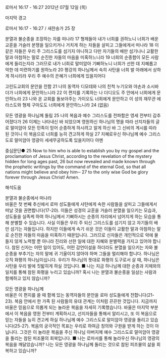 로마서 16:17 - 16:27 
2012년 07월 12일 (목)

마지막 경고



로마서 16:17 - 16:27 / 새찬송가 25 장


분열과 불순종을 조장하는 자를 떠나라
17 형제들아 내가 너희를 권하노니 너희가 배운 교훈을 거슬러 분쟁을 일으키거나 거치게 하는 자들을 살피고 그들에게서 떠나라 18 이 같은 자들은 우리 주 그리스도를 섬기지 아니하고 다만 자기들의 배만 섬기나니 교활한 말과 아첨하는 말로 순진한 자들의 마음을 미혹하느니라 19 너희의 순종함이 모든 사람에게 들리는지라 그러므로 내가 너희로 말미암아 기뻐하노니 너희가 선한 데 지혜롭고 악한 데 미련하기를 원하노라 20 평강의 하나님께서 속히 사탄을 너희 발 아래에서 상하게 하시리라 우리 주 예수의 은혜가 너희에게 있을지어다

고린도교회의 문안을 전함
21 나의 동역자 디모데와 나의 친척 누기오와 야손과 소시바더가 너희에게 문안하느니라 22 이 편지를 기록하는 나 더디오도 주 안에서 너희에게 문안하노라 23 나와 온 교회를 돌보아주는 가이오도 너희에게 문안하고 이 성의 재무관 에라스도와 형제 구아도도 너희에게 문안하느니라 24 (없음)

모든 영광을 하나님께 돌림
25 나의 복음과 예수 그리스도를 전파함은 영세 전부터 감추어졌다가 26 이제는 나타내신 바 되었으며 영원하신 하나님의 명을 따라 선지자들의 글로 말미암아 모든 민족이 믿어 순종하게 하시려고 알게 하신 바 그 신비의 계시를 따라 된 것이니 이 복음으로 너희를 능히 견고하게 하실 27 지혜로우신 하나님께 예수 그리스도로 말미암아 영광이 세세무궁하도록 있을지어다 아멘

중심문단● 25 Now to him who is able to establish you by my gospel and the proclamation of Jesus Christ, according to the revelation of the mystery hidden for long ages past, 26 but now revealed and made known through the prophetic writings by the command of the eternal God, so that all nations might believe and obey him─ 27 to the only wise God be glory forever through Jesus Christ! Amen.

해석도움





분열과 불순종에서 떠나라  
바울은 첫 번째 추신에서 로마 성도들에게 사탄에게 속한 사람들을 살피고 그들에게서 떠날 것을 권면합니다(17-20). 이들은 성경의 교훈을 거슬러 분열을 일으키는 모습과, 성도들을 실족케 하여 하나님께서 기뻐하시는 순종의 자리에서 넘어지게 하는 모습을 통해 분별할 수 있습니다. 사실 이들은 우리 주 되신 그리스도를 섬기지 않고 자기들의 배만 섬기는 자들입니다. 하지만 이들에게 속기 쉬운 것은 이들이 교활한 말과 아첨하는 말로 순진한 자들의 마음을 미혹하기 때문입니다. 그러므로 신자들은 개인적으로 악에 물들지 않게 노력할 뿐 아니라 진리와 선한 일에 대한 지혜와 분별력을 가지고 있어야 합니다. 참된 신자는 어떤 일이 있어도, 어떤 감언이설을 하더라도 분열을 일으키는 자와 불순종을 부추기는 자의 말에 귀 기울이지 않아야 하며 그들을 멀리해야 합니다. 하나님은 오직 화평의 하나님이십니다. 우리가 하나님의 뜻대로 화평의 도구로서 살 때, 하나님은 사탄을 우리 발에 짓밟히게 하실 것입니다.
■ 나는 지금 하나님께 대한 순종과 지체와의 일치를 통해 참된 화평을 누리고 있습니까? 혹시 나는 분열과 불순종을 일삼는 사람과 함께하고 있지 않습니까?

모든 영광을 하나님께  
바울은 이 편지를 쓸 때 함께 있는 동역자들의 문안을 로마 성도들에게 전합니다(21-23). 복음 안에서 한 가족 된 사람들의 유대 관계는 이처럼 끈끈한 것입니다. 지금까지 바울은 믿음으로 의롭게 되는 놀라운 복음을 자세히 기록했습니다. 바울은 마지막 부분에서 이 복음을 영원 전부터 계획하시고, 선지자들을 통해서 알리시고, 또 이 복음으로 믿는 자들을 능히 견고케 하실 하나님께 예수 그리스도로 말미암아 영광을 돌리고 있습니다(25-27). 복음의 궁극적인 목표는 우리로 하여금 칭의와 구원을 받게 하는 것이 아닙니다. 그것은 이 놀라운 복음을 주신 하나님 아버지께 예수 그리스도로 말미암아 영광을 돌리는 참된 피조물의 회복입니다.
■ 나는 로마서를 통해 놀라우신 하나님의 영광의 복음을 깨달았습니까? 나는 모든 영광을 하나님께 돌리는 것으로 참된 피조물의 삶을 회복하고 있습니까?